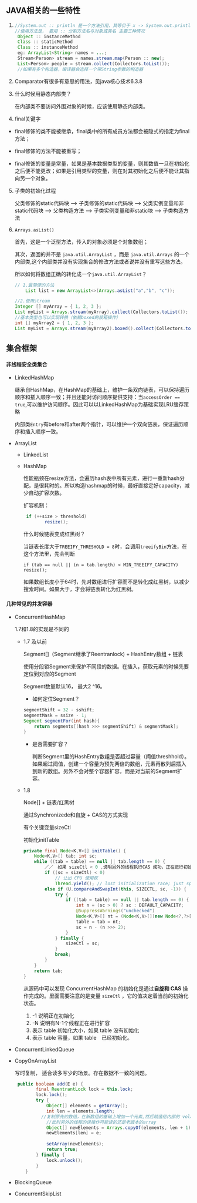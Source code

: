 ##  JAVA相关的一些特性

1. ```java
   //System.out :: println 是一个方法引用，其等价于 x -> System.out.println(x)
   //使用方法是， 要用 :: 分割方法名与对象或类名 主要三种情况
    Object :: instanceMethod
    Class :: staticMethod
    Class :: instanceMethod
    eg: ArrayList<String> names = ...;
   	Stream<Person> stream = names.stream.map(Person :: new);
   	List<Person> people = stream.collect(Collectors.toList());
    //如果有多个构造器，编译器会选择一个带String参数的构造器
   ```

2. Comparator有很多有意思的用法，见java核心技术6.3.8

3. 什么时候用静态内部类？

   在内部类不要访问外围对象的时候，应该使用静态内部类。
   
4. final关键字

- final修饰的类不能被继承，final类中的所有成员方法都会被隐式的指定为final方法；

- final修饰的方法不能被重写；

- final修饰的变量是常量，如果是基本数据类型的变量，则其数值一旦在初始化之后便不能更改；如果是引用类型的变量，则在对其初始化之后便不能让其指向另一个对象。

5. 子类的初始化过程

   父类修饰的static代码块   -->  子类修饰的static代码块 -->  父类实例变量和非static代码块 -->  父类构造方法 --> 子类实例变量和非static块  --> 子类构造方法 
   
6. ``Arrays.asList()``

   首先，这是一个泛型方法，传入的对象必须是个对象数组；

   其次，返回的并不是 `java.util.ArrayList` ，而是 `java.util.Arrays` 的一个内部类,这个内部类并没有实现集合的修改方法或者说并没有重写这些方法。

   所以如何将数组正确的转化成一个`java.util.ArrayList`？

   ```java
   // 1.最简便的方法
       List list = new ArrayList<>(Arrays.asList("a","b", "c"));
   
   //2.使用stream
   Integer [] myArray = { 1, 2, 3 };
   List myList = Arrays.stream(myArray).collect(Collectors.toList());
   //基本类型也可以实现转换（依赖boxed的装箱操作）
   int [] myArray2 = { 1, 2, 3 };
   List myList = Arrays.stream(myArray2).boxed().collect(Collectors.toList());
   ```

   



## 集合框架

#### 非线程安全类集合

- LinkedHashMap 

  继承自HashMap，在HashMap的基础上，维护一条双向链表，可以保持遍历顺序和插入顺序一致；并且还能对访问顺序提供支持：当``accessOrder == true``,可以维护访问顺序。因此可以以LinkedHashMap为基础实现LRU缓存策略

  ​	内部类``Entry``有before和after两个指针，可以维护一个双向链表，保证遍历顺序和插入顺序一致。

- ArrayList

  - LinkedList

  - HashMap

    ​	性能瓶颈在resize方法，会遍历hash表中所有元素，进行一重新hash分配，是很耗时的。所以构造hashmap的时候，最好直接定好capacity，减少自动扩容次数。

    扩容机制：

    ```java
     if (++size > threshold)
            resize();
    ```

    什么时候链表变成红黑树？	

    当链表长度大于``TREEIFY_THRESHOLD = 8``时，会调用``treeifyBin``方法，在这个方法里，先会判断

    ```
    if (tab == null || (n = tab.length) < MIN_TREEIFY_CAPACITY)  resize();
    ```

    如果数组长度小于64时，先对数组进行扩容而不是转化成红黑树，以减少搜索时间。如果大于，才会将链表转化为红黑树。

    

    

    





#### 几种常见的并发容器

- ConcurrentHashMap

  1.7和1.8的实现是不同的

  - 1.7 及以前

    Segment[]（Segment继承了Reentranlock) + HashEntry数组 + 链表

    使用分段锁Segment来保护不同段的数据。在插入，获取元素的时候先要定位到对应的Segment

    Segment数量默认16， 最大2 ^16。

    - 如何定位Segment？

    ```java
    segmentShift = 32 - sshift;
    segmentMask = ssize - 1;
    Segment segmentFor(int hash){
        return segments[(hash >>> segmentShift) & segmentMask];
    }
    ```

    - 是否需要扩容？

      判断Segment里的HashEntry数组是否超过容量（阈值threshhold）。如果超过阈值，创建一个容量为预先两倍的数组，元素再散列后插入到新的数组。另外不会对整个容器扩容，而是对当前的Segment扩容。

    

  - 1.8

    Node[] + 链表/红黑树  

    通过Synchronizede和自旋 + CAS的方式实现

    有个关键变量sizeCtl 

    初始化initTable

    ```java
    private final Node<K,V>[] initTable() {
        Node<K,V>[] tab; int sc;
        while ((tab = table) == null || tab.length == 0) {
            ／／　如果 sizeCtl < 0 ,说明另外的线程执行CAS 成功，正在进行初始化。
            if ((sc = sizeCtl) < 0)
                // 让出 CPU 使用权
                Thread.yield(); // lost initialization race; just spin
            else if (U.compareAndSwapInt(this, SIZECTL, sc, -1)) {
                try {
                    if ((tab = table) == null || tab.length == 0) {
                        int n = (sc > 0) ? sc : DEFAULT_CAPACITY;
                        @SuppressWarnings("unchecked")
                        Node<K,V>[] nt = (Node<K,V>[])new Node<?,?>[n];
                        table = tab = nt;
                        sc = n - (n >>> 2);
                    }
                } finally {
                    sizeCtl = sc;
                }
                break;
            }
        }
        return tab;
    }
    ```

    从源码中可以发现 ConcurrentHashMap 的初始化是通过**自旋和 CAS** 操作完成的。里面需要注意的是变量 `sizeCtl` ，它的值决定着当前的初始化状态。

    1. -1 说明正在初始化
    2. -N 说明有N-1个线程正在进行扩容
    3. 表示 table 初始化大小，如果 table 没有初始化
    4. 表示 table 容量，如果 table　已经初始化。

- ConcurrentLinkedQueue

- CopyOnArrayList

  写时复制， 适合读多写少的场景。存在数据不一致的问题。

  ```java
   public boolean add(E e) {
          final ReentrantLock lock = this.lock;
          lock.lock();
          try {
              Object[] elements = getArray();
              int len = elements.length;
           	//复制原先的数组，在新数组的基础上增加一个元素,然后赋值给内部的 volatile array；
              //此时另外的线程的读操作可能读的还是老版本的array
              Object[] newElements = Arrays.copyOf(elements, len + 1);
              newElements[len] = e;
           
              setArray(newElements);
              return true;
          } finally {
              lock.unlock();
          }
      }
  ```

  

- BlockingQueue

- ConcurrentSkipList